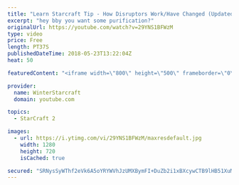 ```yaml
---
title: "Learn Starcraft Tip - How Disruptors Work/Have Changed (Updated Patch 4.0 2018)"
excerpt: "hey bby you want some purification?"
originalUrl: https://youtube.com/watch?v=29YNS1BFWzM
type: video
price: Free
length: PT37S
publishedDateTime: 2018-05-23T13:22:04Z
heat: 50

featuredContent: "<iframe width=\"800\" height=\"500\" frameborder=\"0\" src=\"https://www.youtube.com/embed/29YNS1BFWzM\" allow=\"accelerometer; autoplay; encrypted-media; gyroscope; picture-in-picture\" allowfullscreen></iframe>"

provider:
  name: WinterStarcraft
  domain: youtube.com

topics:
  - StarCraft 2

images:
  - url: https://i.ytimg.com/vi/29YNS1BFWzM/maxresdefault.jpg
    width: 1280
    height: 720
    isCached: true

secured: "SRNysSyWThf2eVk6A5oYRYWVhJzUMXBymFI+DuZb2i1xBXcywCTB9lHB51XuMfZLUVmX3yb3HaZMmAoHNYNCgNGBgmjGIB8hSxTkspbD8zwNC2g7mU04HRt0YsLqixS23PFkx9psiCK+stKcvrVTmQKGdU1xzFA+gR6cE1up0fGoM8sCK28711zW/JU4GufVZknmYiqwoADc8y2baQ7/SmXF0xOMyYCtTKlcsxYA+rCGrbuf/d7eahBZ/U9EW9uJUGND5UrNLylVJ5Ef/LjsKPD/8kFmzJutKk1LQO8SuguDfFJyeJSvSpIYjoWycqM41I5mR1toSmTfk4RhGwVPXzuV2dhJ7j7yegNEH0GOquPiljDTQ63Jfpf3O+39IMW1OBbfjP1C90DCK1H3AJm+B0/b/L0IITWWeaMyABtXC1I=;0jk+LLdMaRqGQ13exSnjLg=="
---
```


